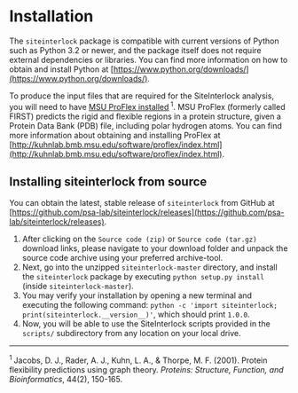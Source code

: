 # Installation

The `siteinterlock` package is compatible with current versions of Python such as Python 3.2 or newer, and the package itself does not require external dependencies or libraries. You can find more information on how to obtain and install Python at [https://www.python.org/downloads/](https://www.python.org/downloads/).

To produce the input files that are required for the SiteInterlock analysis, you will need to have [MSU ProFlex installed](http://kuhnlab.bmb.msu.edu/software/index.html)<sup> 1</sup>. MSU ProFlex (formerly called FIRST) predicts the rigid and flexible regions in a protein structure, given a Protein Data Bank (PDB) file, including polar hydrogen atoms. You can find more information about obtaining and installing ProFlex at [http://kuhnlab.bmb.msu.edu/software/proflex/index.html](http://kuhnlab.bmb.msu.edu/software/proflex/index.html).


## Installing siteinterlock from source

You can obtain the latest, stable release of `siteinterlock` from GitHub at [https://github.com/psa-lab/siteinterlock/releases](https://github.com/psa-lab/siteinterlock/releases).

1. After clicking on the `Source code (zip)` or `Source code (tar.gz)` download links, please navigate to your download folder and unpack the source code archive using your preferred archive-tool.
2. Next, go into the unzipped `siteinterlock-master` directory, and install the `siteinterlock` package by executing `python setup.py install` (inside `siteinterlock-master`).
3. You may verify your installation by opening a new terminal and executing the following command: `python -c 'import siteinterlock; print(siteinterlock.__version__)'`, which should print `1.0.0`.
4. Now, you will be able to use the SiteInterlock scripts provided in the `scripts/` subdirectory from any location on your local drive.

---

<sup>1 </sup>Jacobs, D. J., Rader, A. J., Kuhn, L. A., & Thorpe, M. F. (2001). Protein flexibility predictions using graph theory. *Proteins: Structure, Function, and Bioinformatics*, 44(2), 150-165.
